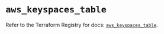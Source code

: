 # `aws_keyspaces_table`

Refer to the Terraform Registry for docs: [`aws_keyspaces_table`](https://registry.terraform.io/providers/hashicorp/aws/6.5.0/docs/resources/keyspaces_table).

